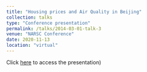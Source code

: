 ```yaml
---
title: "Housing prices and Air Quality in Beijing"
collection: talks
type: "Conference presentation"
permalink: /talks/2014-03-01-talk-3
venue: "NARSC Conference"
date: 2020-11-13
location: "virtual"
---
```


Click [here](http://wenzhengli-etal.github.io/files/NARSC2020.pdf) to access the presentation)

